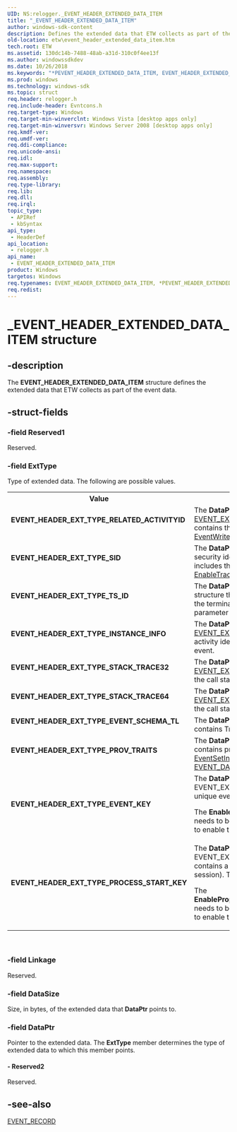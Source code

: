 ```yaml
---
UID: NS:relogger._EVENT_HEADER_EXTENDED_DATA_ITEM
title: "_EVENT_HEADER_EXTENDED_DATA_ITEM"
author: windows-sdk-content
description: Defines the extended data that ETW collects as part of the event data.
old-location: etw\event_header_extended_data_item.htm
tech.root: ETW
ms.assetid: 130dc14b-7488-48ab-a31d-310c0f4ee13f
ms.author: windowssdkdev
ms.date: 10/26/2018
ms.keywords: "*PEVENT_HEADER_EXTENDED_DATA_ITEM, EVENT_HEADER_EXTENDED_DATA_ITEM, EVENT_HEADER_EXTENDED_DATA_ITEM structure [ETW], EVENT_HEADER_EXT_TYPE_EVENT_KEY, EVENT_HEADER_EXT_TYPE_EVENT_SCHEMA_TL, EVENT_HEADER_EXT_TYPE_INSTANCE_INFO, EVENT_HEADER_EXT_TYPE_PROCESS_START_KEY, EVENT_HEADER_EXT_TYPE_PROV_TRAITS, EVENT_HEADER_EXT_TYPE_RELATED_ACTIVITYID, EVENT_HEADER_EXT_TYPE_SID, EVENT_HEADER_EXT_TYPE_STACK_TRACE32, EVENT_HEADER_EXT_TYPE_STACK_TRACE64, EVENT_HEADER_EXT_TYPE_TS_ID, PEVENT_HEADER_EXTENDED_DATA_ITEM, PEVENT_HEADER_EXTENDED_DATA_ITEM structure pointer [ETW], _EVENT_HEADER_EXTENDED_DATA_ITEM, base.event_header_extended_data_item, etw.event_header_extended_data_item, relogger/EVENT_HEADER_EXTENDED_DATA_ITEM, relogger/PEVENT_HEADER_EXTENDED_DATA_ITEM"
ms.prod: windows
ms.technology: windows-sdk
ms.topic: struct
req.header: relogger.h
req.include-header: Evntcons.h
req.target-type: Windows
req.target-min-winverclnt: Windows Vista [desktop apps only]
req.target-min-winversvr: Windows Server 2008 [desktop apps only]
req.kmdf-ver: 
req.umdf-ver: 
req.ddi-compliance: 
req.unicode-ansi: 
req.idl: 
req.max-support: 
req.namespace: 
req.assembly: 
req.type-library: 
req.lib: 
req.dll: 
req.irql: 
topic_type:
 - APIRef
 - kbSyntax
api_type:
 - HeaderDef
api_location:
 - relogger.h
api_name:
 - EVENT_HEADER_EXTENDED_DATA_ITEM
product: Windows
targetos: Windows
req.typenames: EVENT_HEADER_EXTENDED_DATA_ITEM, *PEVENT_HEADER_EXTENDED_DATA_ITEM
req.redist: 
---
```


# _EVENT_HEADER_EXTENDED_DATA_ITEM structure


## -description


The <b>EVENT_HEADER_EXTENDED_DATA_ITEM</b> structure defines the extended data that ETW collects as part of the event data.


## -struct-fields




### -field Reserved1

Reserved.


### -field ExtType

Type of extended data. The following are possible values.

<table>
<tr>
<th>Value</th>
<th>Meaning</th>
</tr>
<tr>
<td width="40%"><a id="EVENT_HEADER_EXT_TYPE_RELATED_ACTIVITYID"></a><a id="event_header_ext_type_related_activityid"></a><dl>
<dt><b>EVENT_HEADER_EXT_TYPE_RELATED_ACTIVITYID</b></dt>
</dl>
</td>
<td width="60%">
The <b>DataPtr</b> member points to an <a href="https://msdn.microsoft.com/cabc11ca-e65e-4ffd-9832-7fb4f77417e4">EVENT_EXTENDED_ITEM_RELATED_ACTIVITYID</a> structure that contains the related activity identifier if you called <a href="https://msdn.microsoft.com/798cf3ba-e1cc-4eaf-a1d2-2313a64aab1a">EventWriteTransfer</a> to write the event.

</td>
</tr>
<tr>
<td width="40%"><a id="EVENT_HEADER_EXT_TYPE_SID"></a><a id="event_header_ext_type_sid"></a><dl>
<dt><b>EVENT_HEADER_EXT_TYPE_SID</b></dt>
</dl>
</td>
<td width="60%">
The <b>DataPtr</b> member points to a <a href="https://msdn.microsoft.com/328fba4e-e590-4174-9274-52dad58cb91f">SID</a> structure that contains the security identifier (SID) of the user that logged the event. ETW includes the SID if you set the <i>EnableProperty</i> parameter of <a href="https://msdn.microsoft.com/1c675bf7-f292-49b1-8b60-720499a497fd">EnableTraceEx</a> to EVENT_ENABLE_PROPERTY_SID.

</td>
</tr>
<tr>
<td width="40%"><a id="EVENT_HEADER_EXT_TYPE_TS_ID"></a><a id="event_header_ext_type_ts_id"></a><dl>
<dt><b>EVENT_HEADER_EXT_TYPE_TS_ID</b></dt>
</dl>
</td>
<td width="60%">
The <b>DataPtr</b> member points to an <a href="https://msdn.microsoft.com/fcf1252d-9730-45a2-b601-60f76decd0dd">EVENT_EXTENDED_ITEM_TS_ID</a> structure that contains the terminal session identifier. ETW includes the terminal session identifier if you set the <i>EnableProperty</i> parameter of <a href="https://msdn.microsoft.com/1c675bf7-f292-49b1-8b60-720499a497fd">EnableTraceEx</a> to EVENT_ENABLE_PROPERTY_TS_ID.

</td>
</tr>
<tr>
<td width="40%"><a id="EVENT_HEADER_EXT_TYPE_INSTANCE_INFO"></a><a id="event_header_ext_type_instance_info"></a><dl>
<dt><b>EVENT_HEADER_EXT_TYPE_INSTANCE_INFO</b></dt>
</dl>
</td>
<td width="60%">
The <b>DataPtr</b> member points to an <a href="https://msdn.microsoft.com/3def638b-cab2-4b5d-b409-7285caa77ae1">EVENT_EXTENDED_ITEM_INSTANCE</a> structure that contains the activity identifier if you called <a href="https://msdn.microsoft.com/e8361bdc-21dd-47a0-bdbf-56f4d6195689">TraceEventInstance</a> to write the event.

</td>
</tr>
<tr>
<td width="40%"><a id="EVENT_HEADER_EXT_TYPE_STACK_TRACE32"></a><a id="event_header_ext_type_stack_trace32"></a><dl>
<dt><b>EVENT_HEADER_EXT_TYPE_STACK_TRACE32</b></dt>
</dl>
</td>
<td width="60%">
The <b>DataPtr</b> member points to an <a href="https://msdn.microsoft.com/6898951a-5719-47aa-a219-97f82095686f">EVENT_EXTENDED_ITEM_STACK_TRACE32</a> structure that contains the call stack if the event is captured on a 32-bit computer.

</td>
</tr>
<tr>
<td width="40%"><a id="EVENT_HEADER_EXT_TYPE_STACK_TRACE64"></a><a id="event_header_ext_type_stack_trace64"></a><dl>
<dt><b>EVENT_HEADER_EXT_TYPE_STACK_TRACE64</b></dt>
</dl>
</td>
<td width="60%">
The <b>DataPtr</b> member points to an <a href="https://msdn.microsoft.com/3c9e0dcb-1eb9-4c9f-a4c8-5a93566be303">EVENT_EXTENDED_ITEM_STACK_TRACE64</a> structure that contains the call stack if the event is captured on a 64-bit computer.

</td>
</tr>
<tr>
<td width="40%"><a id="EVENT_HEADER_EXT_TYPE_EVENT_SCHEMA_TL"></a><a id="event_header_ext_type_event_schema_tl"></a><dl>
<dt><b>EVENT_HEADER_EXT_TYPE_EVENT_SCHEMA_TL</b></dt>
</dl>
</td>
<td width="60%">
The <b>DataPtr</b> member points to an extended header item that contains TraceLogging event metadata information.

</td>
</tr>
<tr>
<td width="40%"><a id="_EVENT_HEADER_EXT_TYPE_PROV_TRAITS"></a><a id="_event_header_ext_type_prov_traits"></a><dl>
<dt><b>	EVENT_HEADER_EXT_TYPE_PROV_TRAITS</b></dt>
</dl>
</td>
<td width="60%">
The <b>DataPtr</b> member points to an extended header item that  contains provider traits data, for example traits set through <a href="https://msdn.microsoft.com/e8b408ba-4bb5-4166-bf43-d18e4fe8de32">EventSetInformation(EventProviderSetTraits)</a> or specified through <a href="https://msdn.microsoft.com/452ce6f6-3857-4f88-b501-44dd6091b97e">EVENT_DATA_DESCRIPTOR_TYPE_PROVIDER_METADATA</a>.

</td>
</tr>
<tr>
<td width="40%"><a id="EVENT_HEADER_EXT_TYPE_EVENT_KEY"></a><a id="event_header_ext_type_event_key"></a><dl>
<dt><b>EVENT_HEADER_EXT_TYPE_EVENT_KEY</b></dt>
</dl>
</td>
<td width="60%">
The <b>DataPtr</b> member points to an EVENT_EXTENDED_ITEM_EVENT_KEY structure that contains a unique event identifier which is a 64-bit scalar. 

The <b>EnableProperty</b>EVENT_ENABLE_PROPERTY_EVENT_KEY needs to be passed in for the <a href="https://msdn.microsoft.com/d75f18e1-e5fa-4039-bb74-76dea334b0fd">EnableTrace</a> call for a given provider to enable this feature.

</td>
</tr>
<tr>
<td width="40%"><a id="EVENT_HEADER_EXT_TYPE_PROCESS_START_KEY"></a><a id="event_header_ext_type_process_start_key"></a><dl>
<dt><b>EVENT_HEADER_EXT_TYPE_PROCESS_START_KEY</b></dt>
</dl>
</td>
<td width="60%">
The <b>DataPtr</b> member points to an EVENT_EXTENDED_ITEM_PROCESS_START_KEY structure that contains a unique process identifier (unique across the boot session). This identifier is a 64-bit scalar. 

The <b>EnableProperty</b>EVENT_ENABLE_PROPERTY_PROCESS_START_KEY needs to be passed in for the <a href="https://msdn.microsoft.com/d75f18e1-e5fa-4039-bb74-76dea334b0fd">EnableTrace</a> call for a given provider to enable this feature. 

</td>
</tr>
</table>
 


### -field Linkage

Reserved.


### -field DataSize

Size, in bytes, of the extended data that <b>DataPtr</b> points to.


### -field DataPtr

Pointer to the extended data. The <b>ExtType</b> member determines the type of extended data to which this member points.


#### - Reserved2

Reserved.


## -see-also




<a href="https://msdn.microsoft.com/e352c1a7-39a2-43e3-a723-5fc6a3921ee8">EVENT_RECORD</a>
 

 


